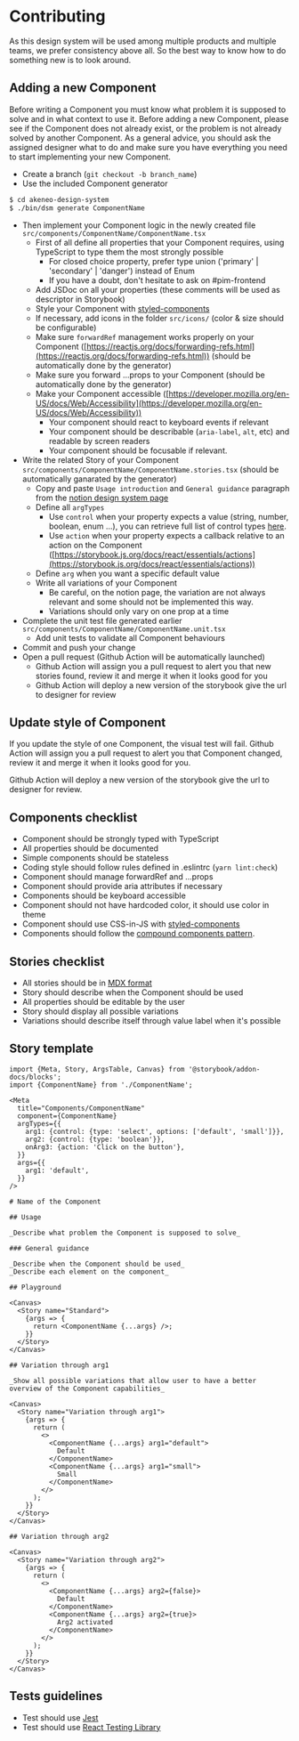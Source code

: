 # Contributing

As this design system will be used among multiple products and multiple teams, we prefer consistency above all. So the best way to know how to do something new is to look around.

## Adding a new Component

Before writing a Component you must know what problem it is supposed to solve and in what context to use it.
Before adding a new Component, please see if the Component does not already exist, or the problem is not already solved by another Component.
As a general advice, you should ask the assigned designer what to do and make sure you have everything you need to start implementing your new Component.

- Create a branch (`git checkout -b branch_name`)
- Use the included Component generator

```bash
$ cd akeneo-design-system
$ ./bin/dsm generate ComponentName
```

- Then implement your Component logic in the newly created file `src/components/ComponentName/ComponentName.tsx`
  - First of all define all properties that your Component requires, using TypeScript to type them the most strongly possible
    - For closed choice property, prefer type union ('primary' | 'secondary' | 'danger') instead of Enum
    - If you have a doubt, don't hesitate to ask on #pim-frontend
  - Add JSDoc on all your properties (these comments will be used as descriptor in Storybook)
  - Style your Component with [styled-components](https://styled-components.com/docs)
  - If necessary, add icons in the folder `src/icons/` (color & size should be configurable)
  - Make sure `forwardRef` management works properly on your Component ([https://reactjs.org/docs/forwarding-refs.html](https://reactjs.org/docs/forwarding-refs.html)) (should be automatically done by the generator)
  - Make sure you forward ...props to your Component (should be automatically done by the generator)
  - Make your Component accessible ([https://developer.mozilla.org/en-US/docs/Web/Accessibility](https://developer.mozilla.org/en-US/docs/Web/Accessibility))
    - Your component should react to keyboard events if relevant
    - Your component should be describable (`aria-label`, `alt`, etc) and readable by screen readers
    - Your component should be focusable if relevant.
- Write the related Story of your Component `src/components/ComponentName/ComponentName.stories.tsx` (should be automatically ganarated by the generator)
  - Copy and paste `Usage introduction` and `General guidance` paragraph from the [notion design system page](https://www.notion.so/akeneo/Components-2654ae12360d48c7954142e472c043d4)
  - Define all `argTypes`
    - Use `control` when your property expects a value (string, number, boolean, enum ...), you can retrieve full list of control types [here](https://storybook.js.org/docs/react/essentials/controls#annotation).
    - Use `action` when your property expects a callback relative to an action on the Component ([https://storybook.js.org/docs/react/essentials/actions](https://storybook.js.org/docs/react/essentials/actions))
  - Define `arg` when you want a specific default value
  - Write all variations of your Component
    - Be careful, on the notion page, the variation are not always relevant and some should not be implemented this way.
    - Variations should only vary on one prop at a time
- Complete the unit test file generated earlier `src/components/ComponentName/ComponentName.unit.tsx`
  - Add unit tests to validate all Component behaviours
- Commit and push your change
- Open a pull request (Github Action will be automatically launched)
  - Github Action will assign you a pull request to alert you that new stories found, review it and merge it when it looks good for you
  - Github Action will deploy a new version of the storybook give the url to designer for review

## Update style of Component

If you update the style of one Component, the visual test will fail. Github Action will assign you a pull request to alert you that Component changed, review it and merge it when it looks good for you.

Github Action will deploy a new version of the storybook give the url to designer for review.

## Components checklist

- Component should be strongly typed with TypeScript
- All properties should be documented
- Simple components should be stateless
- Coding style should follow rules defined in .eslintrc (`yarn lint:check`)
- Component should manage forwardRef and ...props
- Component should provide aria attributes if necessary
- Components should be keyboard accessible
- Component should not have hardcoded color, it should use color in theme
- Component should use CSS-in-JS with [styled-components](https://styled-components.com/docs)
- Components should follow the [compound components pattern](https://www.youtube.com/watch?v=hEGg-3pIHlE).

## Stories checklist

- All stories should be in [MDX format](https://mdxjs.com/)
- Story should describe when the Component should be used
- All properties should be editable by the user
- Story should display all possible variations
- Variations should describe itself through value label when it's possible

## Story template

```mdx
import {Meta, Story, ArgsTable, Canvas} from '@storybook/addon-docs/blocks';
import {ComponentName} from './ComponentName';

<Meta
  title="Components/ComponentName"
  component={ComponentName}
  argTypes={{
    arg1: {control: {type: 'select', options: ['default', 'small']}},
    arg2: {control: {type: 'boolean'}},
    onArg3: {action: 'Click on the button'},
  }}
  args={{
    arg1: 'default',
  }}
/>

# Name of the Component

## Usage

_Describe what problem the Component is supposed to solve_

### General guidance

_Describe when the Component should be used_
_Describe each element on the component_

## Playground

<Canvas>
  <Story name="Standard">
    {args => {
      return <ComponentName {...args} />;
    }}
  </Story>
</Canvas>

## Variation through arg1

_Show all possible variations that allow user to have a better overview of the Component capabilities_

<Canvas>
  <Story name="Variation through arg1">
    {args => {
      return (
        <>
          <ComponentName {...args} arg1="default">
            Default
          </ComponentName>
          <ComponentName {...args} arg1="small">
            Small
          </ComponentName>
        </>
      );
    }}
  </Story>
</Canvas>

## Variation through arg2

<Canvas>
  <Story name="Variation through arg2">
    {args => {
      return (
        <>
          <ComponentName {...args} arg2={false}>
            Default
          </ComponentName>
          <ComponentName {...args} arg2={true}>
            Arg2 activated
          </ComponentName>
        </>
      );
    }}
  </Story>
</Canvas>
```

## Tests guidelines

- Test should use [Jest](https://jestjs.io/docs/en/getting-started)
- Test should use [React Testing Library](https://testing-library.com/docs/react-testing-library/intro)
